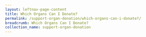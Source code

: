 ```yaml
---
layout: leftnav-page-content
title: Which Organs Can I Donate?
permalink: /support-organ-donation/which-organs-can-i-donate?/
breadcrumb: Which Organs Can I Donate?
collection_name: support-organ-donation
---
```

